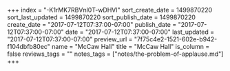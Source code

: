 +++
index = "-K1rMK7RBVnl0T-wDHVl"
sort_create_date = 1499870220
sort_last_updated = 1499870220
sort_publish_date = 1499870220
create_date = "2017-07-12T07:37:00-07:00"
publish_date = "2017-07-12T07:37:00-07:00"
date = "2017-07-12T07:37:00-07:00"
last_updated = "2017-07-12T07:37:00-07:00"
preview_url = "7f75c4e2-1521-602e-b942-f104dbfb80ec"
name = "McCaw Hall"
title = "McCaw Hall"
is_column = false
reviews_tags = ""
notes_tags = ["notes/the-problem-of-applause.md"]
+++

